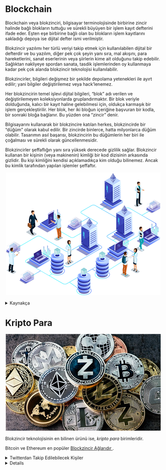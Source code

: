 # Blockchain
Blockchain veya blokzinciri, bilgisayar terminolojisinde birbirine zincir halinde bağlı blokların tuttuğu ve sürekli büyüyen bir işlem kayıt defterini ifade eder.
Eşten eşe birbirine bağlı olan bu blokların işlem kayıtlarını sakladığı depoya ise dijital defter ismi verilmiştir.

Blokzincir yazılımı her türlü veriyi takip etmek için kullanılabilen dijital bir defterdir ve bu yazılım, diğer pek çok şeyin yanı sıra, mal akışını, para hareketlerini, sanat eserlerinin veya şiirlerin kime ait olduğunu takip edebilir. Sağlıktan nakliyeye spordan sanata, tasdik işlemlerinden oy kullanmaya kadar pek çok alanda blokzincir teknolojisi kullanılabilir.

Blokzincirler, bilgileri değişmez bir şekilde depolama yetenekleri ile ayırt edilir; yani bilgiler değiştirilemez veya hack’lenemez.

Her blokzincirin temel işlevi dijital bilgileri, “blok” adı verilen ve değiştirilemeyen koleksiyonlarda gruplandırmaktır. Bir blok veriyle dolduğunda, kalıcı bir kayıt haline gelebilmesi için, oldukça karmaşık bir işlem gerçekleştirilir. Her blok, her iki bloğun içeriğine başvuran bir kodla, bir sonraki bloğa bağlanır. Bu yüzden ona “zincir” denir.

Bilgisayarını kullanarak bir blokzincire katılan herkes, blokzincirde bir “düğüm” olarak kabul edilir. Bir zincirde binlerce, hatta milyonlarca düğüm olabilir. Tasarımın asıl başarısı, blokzincirin bu düğümlerin her biri ile çoğalması ve sürekli olarak güncellenmesidir.

Blokzincirler şeffaflığın yanı sıra yüksek derecede gizlilik sağlar. Blokzincir kullanan bir kişinin (veya makinenin) kimliği bir kod dizisinin arkasında gizlidir. Bu kişi kimliğini kendisi açıklamadıkça kim olduğu bilinemez. Ancak bu kimlik tarafından yapılan işlemler şeffaftır.

<p align="center">
 
<img src="images/blockchain-yapisi.png">

</p>

<details>

<summary> Kaynakça </summary>
https://www.btcturk.com/bilgi-platformu/blockchain-blokzinciri-teknolojisi-nedir/ \
https://www.paribu.com/blog/sozluk/blokzincir-nedir/ 

</details>

# Kripto Para

<p align="center">

<img src="images/kripto-para.jpg">

</p>

Blokzincir teknolojisinin en bilinen ürünü ise, _kripto para_ birimleridir.

Bitcoin ve Ethereum en popüler <a href="https://coinmarketcap.com/"> Blockzincir Ağlarıdır </a>.  







<details>

<summary> Twitterdan Takip Edilebilecek Kişiler </summary>
https://twitter.com/professortrk?s=11 \
https://twitter.com/erhanunall?s=11 \
https://twitter.com/proftrader12?s=11 \
https://twitter.com/cryptotrader060?s=11 \
https://twitter.com/cryptoerge?s=11

</details>
 
<details>  
